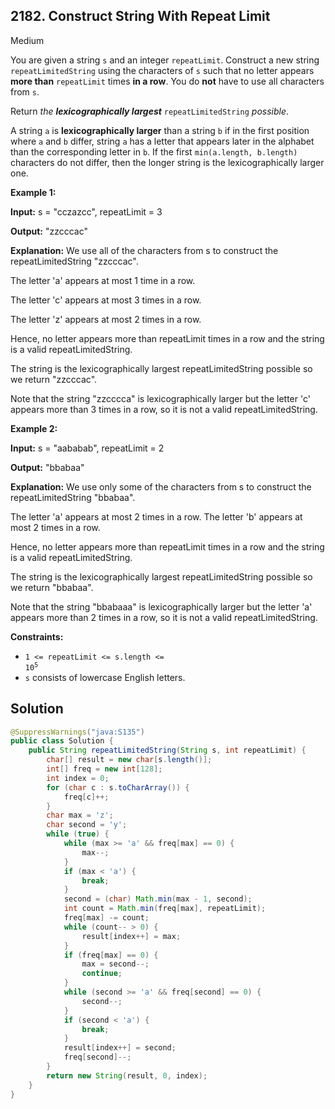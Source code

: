 ## 2182\. Construct String With Repeat Limit

Medium

You are given a string `s` and an integer `repeatLimit`. Construct a new string `repeatLimitedString` using the characters of `s` such that no letter appears **more than** `repeatLimit` times **in a row**. You do **not** have to use all characters from `s`.

Return _the **lexicographically largest**_ `repeatLimitedString` _possible_.

A string `a` is **lexicographically larger** than a string `b` if in the first position where `a` and `b` differ, string `a` has a letter that appears later in the alphabet than the corresponding letter in `b`. If the first `min(a.length, b.length)` characters do not differ, then the longer string is the lexicographically larger one.

**Example 1:**

**Input:** s = "cczazcc", repeatLimit = 3

**Output:** "zzcccac"

**Explanation:** We use all of the characters from s to construct the repeatLimitedString "zzcccac".

The letter 'a' appears at most 1 time in a row.

The letter 'c' appears at most 3 times in a row.

The letter 'z' appears at most 2 times in a row.

Hence, no letter appears more than repeatLimit times in a row and the string is a valid repeatLimitedString.

The string is the lexicographically largest repeatLimitedString possible so we return "zzcccac".

Note that the string "zzcccca" is lexicographically larger but the letter 'c' appears more than 3 times in a row, so it is not a valid repeatLimitedString. 

**Example 2:**

**Input:** s = "aababab", repeatLimit = 2

**Output:** "bbabaa"

**Explanation:** We use only some of the characters from s to construct the repeatLimitedString "bbabaa".

The letter 'a' appears at most 2 times in a row. The letter 'b' appears at most 2 times in a row.

Hence, no letter appears more than repeatLimit times in a row and the string is a valid repeatLimitedString.

The string is the lexicographically largest repeatLimitedString possible so we return "bbabaa".

Note that the string "bbabaaa" is lexicographically larger but the letter 'a' appears more than 2 times in a row, so it is not a valid repeatLimitedString. 

**Constraints:**

*   <code>1 <= repeatLimit <= s.length <= 10<sup>5</sup></code>
*   `s` consists of lowercase English letters.

## Solution

```java
@SuppressWarnings("java:S135")
public class Solution {
    public String repeatLimitedString(String s, int repeatLimit) {
        char[] result = new char[s.length()];
        int[] freq = new int[128];
        int index = 0;
        for (char c : s.toCharArray()) {
            freq[c]++;
        }
        char max = 'z';
        char second = 'y';
        while (true) {
            while (max >= 'a' && freq[max] == 0) {
                max--;
            }
            if (max < 'a') {
                break;
            }
            second = (char) Math.min(max - 1, second);
            int count = Math.min(freq[max], repeatLimit);
            freq[max] -= count;
            while (count-- > 0) {
                result[index++] = max;
            }
            if (freq[max] == 0) {
                max = second--;
                continue;
            }
            while (second >= 'a' && freq[second] == 0) {
                second--;
            }
            if (second < 'a') {
                break;
            }
            result[index++] = second;
            freq[second]--;
        }
        return new String(result, 0, index);
    }
}
```